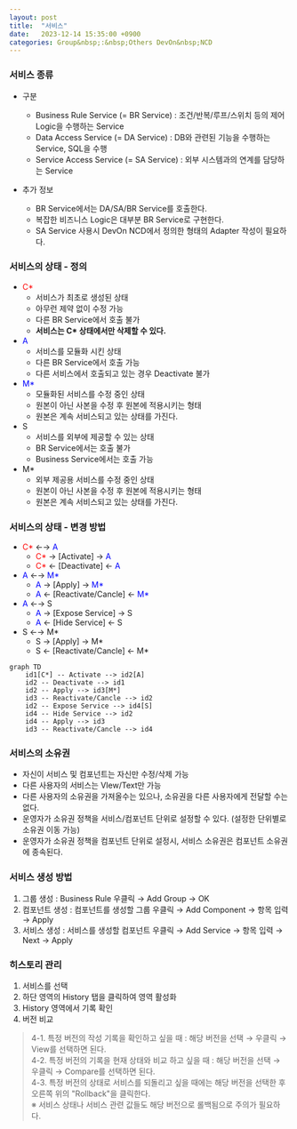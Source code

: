 ```yaml
---
layout: post
title:  "서비스"
date:   2023-12-14 15:35:00 +0900
categories: Group&nbsp;:&nbsp;Others DevOn&nbsp;NCD
---
```


### 서비스 종류

- 구분
    - Business Rule Service (= BR Service) : 조건/반복/루프/스위치 등의 제어 Logic을 수행하는 Service
    - Data Access Service (= DA Service) : DB와 관련된 기능을 수행하는 Service, SQL을 수행
    - Service Access Service (= SA Service) : 외부 시스템과의 연계를 담당하는 Service

- 추가 정보
    - BR Service에서는 DA/SA/BR Service를 호출한다.
    - 복잡한 비즈니스 Logic은 대부분 BR Service로 구현한다.
    - SA Service 사용시 DevOn NCD에서 정의한 형태의 Adapter 작성이 필요하다.

### 서비스의 상태 - 정의

- <span style="color: red;">C*</span>
    - 서비스가 최초로 생성된 상태
    - 아무런 제약 없이 수정 가능
    - 다른 BR Service에서 호출 불가
    - <b>서비스는 C* 상태에서만 삭제할 수 있다.</b>
- <span style="color: blue;">A</span>
    - 서비스를 모듈화 시킨 상태
    - 다른 BR Service에서 호출 가능
    - 다른 서비스에서 호출되고 있는 경우 Deactivate 불가
- <span style="color: blue;">M*</span>
    - 모듈화된 서비스를 수정 중인 상태
    - 원본이 아닌 사본을 수정 후 원본에 적용시키는 형태
    - 원본은 계속 서비스되고 있는 상태를 가진다.
- <span class="">S</span>
    - 서비스를 외부에 제공할 수 있는 상태
    - BR Service에서는 호출 불가
    - Business Service에서는 호출 가능
- <span class="">M*</span>
    - 외부 제공용 서비스를 수정 중인 상태
    - 원본이 아닌 사본을 수정 후 원본에 적용시키는 형태
    - 원본은 계속 서비스되고 있는 상태를 가진다.

### 서비스의 상태 - 변경 방법

- <span style="color: red;">C*</span> ←→  <span style="color: blue;">A</span>
    - <span style="color: red;">C*</span> → [Activate] → <span style="color: blue;">A</span>
    - <span style="color: red;">C*</span> ← [Deactivate] ← <span style="color: blue;">A</span>
- <span style="color: blue;">A</span> ←→ <span style="color: blue;">M*</span>
    - <span style="color: blue;">A</span> → [Apply] → <span style="color: blue;">M*</span>
    - <span style="color: blue;">A</span> ← [Reactivate/Cancle] ← <span style="color: blue;">M*</span>
- <span style="color: blue;">A</span> ←→ <span class="">S</span>
    - <span style="color: blue;">A</span> → [Expose Service] → <span class="">S</span>
    - <span style="color: blue;">A</span> ← [Hide Service] ← <span class="">S</span>
- <span class="">S</span> ←→ <span class="">M*</span>
    - <span class="">S</span> → [Apply] → <span class="">M*</span>
    - <span class="">S</span> ← [Reactivate/Cancle] ← <span class="">M*</span>

```mermaid
graph TD
    id1[C*] -- Activate --> id2[A]
    id2 -- Deactivate --> id1
    id2 -- Apply --> id3[M*]
    id3 -- Reactivate/Cancle --> id2
    id2 -- Expose Service --> id4[S]
    id4 -- Hide Service --> id2
    id4 -- Apply --> id3
    id3 -- Reactivate/Cancle --> id4
```

### 서비스의 소유권

- 자신이 서비스 및 컴포넌트는 자신만 수정/삭제 가능
- 다른 사용자의 서비스는 VIew/Text만 가능
- 다른 사용자의 소유권을 가져올수는 있으나, 소유권을 다른 사용자에게 전달할 수는 없다.
- 운영자가 소유권 정책을 서비스/컴포넌트 단위로 설정할 수 있다. (설정한 단위별로 소유권 이동 가능)
- 운영자가 소유권 정책을 컴포넌트 단위로 설정시, 서비스 소유권은 컴포넌트 소유권에 종속된다.

### 서비스 생성 방법

1. 그룹 생성 : Business Rule 우클릭 → Add Group → OK
2. 컴포넌트 생성 : 컴포넌트를 생성할 그룹 우클릭 → Add Component → 항목 입력 → Apply
3. 서비스 생성 : 서비스를 생성할 컴포넌트 우클릭 → Add Service → 항목 입력 → Next → Apply

### 히스토리 관리

1. 서비스를 선택
2. 하단 영역의 History 탭을 클릭하여 영역 활성화
3. History 영역에서 기록 확인
4. 버전 비교
>4-1. 특정 버전의 작성 기록을 확인하고 싶을 때 : 해당 버전을 선택 → 우클릭 → View를 선택하면 된다.  
>4-2. 특정 버전의 기록을 현재 상태와 비교 하고 싶을 때 : 해당 버전을 선택 → 우클릭 → Compare를 선택하면 된다.  
>4-3. 특정 버전의 상태로 서비스를 되돌리고 싶을 때에는 해당 버전을 선택한 후 오른쪽 위의 "Rollback"을 클릭한다.  
>※ 서비스 상태나 서비스 관련 값들도 해당 버전으로 롤백됨으로 주의가 필요하다.
